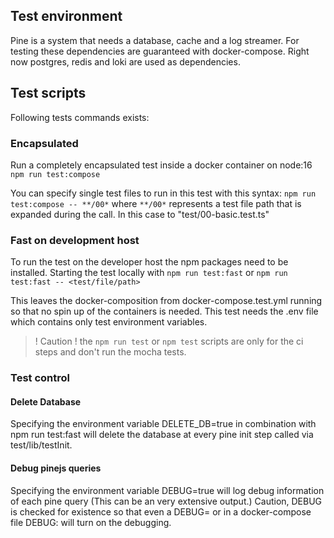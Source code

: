 ## Test environment
Pine is a system that needs a database, cache and a log streamer. For testing these dependencies are guaranteed with docker-compose.
Right now postgres, redis and loki are used as dependencies.

## Test scripts
Following tests commands exists:

### Encapsulated
Run a completely encapsulated test inside a docker container on node:16
`npm run test:compose` 

You can specify single test files to run in this test with this syntax:
`npm run test:compose -- **/00*` where `**/00*` represents a test file path that is expanded during the call.
In this case to "test/00-basic.test.ts"

### Fast on development host
To run the test on the developer host the npm packages need to be installed. Starting the test locally with
`npm run test:fast` or `npm run test:fast -- <test/file/path>`

This leaves the docker-composition from docker-compose.test.yml running so that no spin up of the containers is needed.
This test needs the .env file which contains only test environment variables.


> ! Caution ! the `npm run test` or `npm test` scripts are only for the ci steps and don't run the mocha tests.


### Test control
#### Delete Database
Specifying the environment variable DELETE_DB=true in combination with npm run test:fast will delete the database at every pine init step called via test/lib/testInit.

#### Debug pinejs queries
Specifying the environment variable DEBUG=true will log debug information of each pine query (This can be an very extensive output.) Caution, DEBUG is checked for existence so that even a DEBUG= or in a docker-compose file DEBUG:  will turn on the debugging.

